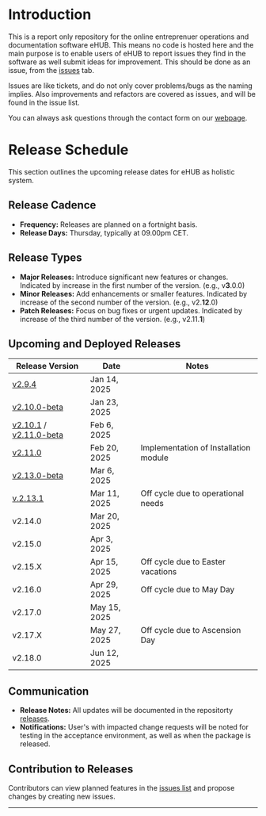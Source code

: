 # Introduction
This is a report only repository for the online entreprenuer operations and documentation software eHUB. This means no code is hosted here and the main purpose is to enable users of eHUB to report issues they find in the software as well submit ideas for improvement. This should be done as an issue, from the [issues](https://github.com/studio27se/ehub/issues/) tab.

Issues are like tickets, and do not only cover problems/bugs as the naming implies. Also improvements and refactors are covered as issues, and will be found in the issue list.

You can always ask questions through the contact form on our [webpage](https://studio27.se/contact/).

# Release Schedule

This section outlines the upcoming release dates for eHUB as holistic system.

## Release Cadence
- **Frequency:** Releases are planned on a fortnight basis.
- **Release Days:** Thursday, typically at 09.00pm CET.

## Release Types
- **Major Releases:** Introduce significant new features or changes. Indicated by increase in the first number of the version. (e.g., v**3**.0.0)
- **Minor Releases:** Add enhancements or smaller features. Indicated by increase of the second number of the version. (e.g., v2.**12**.0)
- **Patch Releases:** Focus on bug fixes or urgent updates. Indicated by increase of the third number of the version. (e.g., v2.11.**1**)

## Upcoming and Deployed Releases

| Release Version | Date         | Notes                           |
| --------------- | ------------ | ------------------------------- |
| [v2.9.4](https://github.com/studio27se/ehub/releases/tag/v2.9.4)         | Jan 14, 2025 |                                 |
| [v2.10.0-beta](https://github.com/studio27se/ehub/releases/tag/v2.10.0-beta)         | Jan 23, 2025 |                                 |
| [v2.10.1](https://github.com/studio27se/ehub/releases/tag/v2.10.1) / [v2.11.0-beta](https://github.com/studio27se/ehub/releases/tag/v2.11.0-beta)         | Feb 6, 2025  |                                 |
| [v2.11.0](https://github.com/studio27se/ehub/releases/tag/v2.11.0)         | Feb 20, 2025 | Implementation of Installation module                                |
| [v2.13.0-beta](https://github.com/studio27se/ehub/releases/tag/v2.13.0-beta)         | Mar 6, 2025  |                                 |
| [v.2.13.1](https://github.com/studio27se/ehub/releases/tag/v2.13.1) | Mar 11, 2025 | Off cycle due to operational needs |
| v2.14.0         | Mar 20, 2025 |                                 |
| v2.15.0         | Apr 3, 2025  |                                 |
| v2.15.X         | Apr 15, 2025 | Off cycle due to Easter vacations |
| v2.16.0         | Apr 29, 2025  | Off cycle due to May Day        |
| v2.17.0         | May 15, 2025 |                                 |
| v2.17.X         | May 27, 2025 | Off cycle due to Ascension Day  |
| v2.18.0         | Jun 12, 2025 |                                 |


## Communication
- **Release Notes:** All updates will be documented in the repositorty [releases](https://github.com/studio27se/ehub/releases).
- **Notifications:** User's with impacted change requests will be noted for testing in the acceptance environment, as well as when the package is released.

## Contribution to Releases
Contributors can view planned features in the [issues list](https://github.com/studio27se/ehub/issues/) and propose changes by creating new issues.

---

